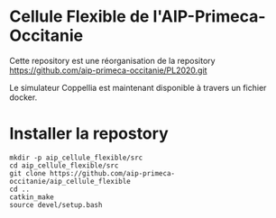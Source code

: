 Cellule Flexible de l'AIP-Primeca-Occitanie
===========================================

Cette repository est une réorganisation de la repository 
https://github.com/aip-primeca-occitanie/PL2020.git

Le simulateur Coppellia est maintenant disponible à travers un fichier
docker.


# Installer la repostory

```
mkdir -p aip_cellule_flexible/src
cd aip_cellule_flexible/src
git clone https://github.com/aip-primeca-occitanie/aip_cellule_flexible
cd ..
catkin_make
source devel/setup.bash
```
